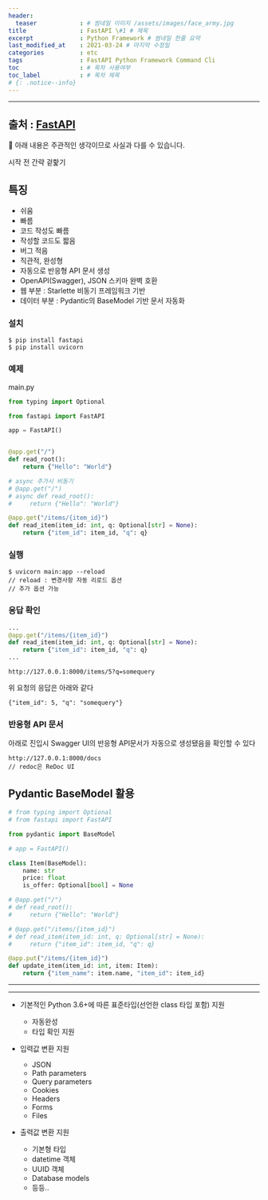 ```yaml
---
header:
  teaser            : # 썸네일 이미지 /assets/images/face_army.jpg
title               : FastAPI \#1 # 제목
excerpt             : Python Framework # 썸네일 한줄 요약
last_modified_at    : 2021-03-24 # 마지막 수정일
categories          : etc
tags                : FastAPI Python Framework Command Cli
toc                 : # 목차 사용여부
toc_label           : # 목차 제목
# {: .notice--info}
---
```


---
## 출처 : [FastAPI](https://fastapi.tiangolo.com/)

🚫 아래 내용은 주관적인 생각이므로 사실과 다를 수 있습니다.

시작 전 간략 겉핥기

## 특징
 - 쉬움
 - 빠름
 - 코드 작성도 빠름
 - 작성할 코드도 짧음
 - 버그 적음
 - 직관적, 완성형
 - 자동으로 반응형 API 문서 생성
 - OpenAPI(Swagger), JSON 스키마 완벽 호환
 - 웹 부분 : Starlette 비동기 프레임워크 기반
 - 데이터 부분 : Pydantic의 BaseModel 기반 문서 자동화

### 설치

```
$ pip install fastapi
$ pip install uvicorn
```

### 예제

main.py
```py
from typing import Optional

from fastapi import FastAPI

app = FastAPI()


@app.get("/")
def read_root():
    return {"Hello": "World"}

# async 추가시 비동기
# @app.get("/")
# async def read_root():
#     return {"Hello": "World"}

@app.get("/items/{item_id}")
def read_item(item_id: int, q: Optional[str] = None):
    return {"item_id": item_id, "q": q}
```


### 실행

```
$ uvicorn main:app --reload
// reload : 변경사항 자동 리로드 옵션
// 추가 옵션 가능
```

### 응답 확인

```py
...
@app.get("/items/{item_id}")
def read_item(item_id: int, q: Optional[str] = None):
    return {"item_id": item_id, "q": q}
...
```

```
http://127.0.0.1:8000/items/5?q=somequery
```
위 요청의 응답은 아래와 같다
```
{"item_id": 5, "q": "somequery"}
```

### 반응형 API 문서

아래로 진입시 Swagger UI의 반응형 API문서가 자동으로 생성됐음을 확인할 수 있다
```
http://127.0.0.1:8000/docs
// redoc은 ReDoc UI
```


## Pydantic BaseModel 활용

```py
# from typing import Optional
# from fastapi import FastAPI

from pydantic import BaseModel

# app = FastAPI()

class Item(BaseModel):
    name: str
    price: float
    is_offer: Optional[bool] = None

# @app.get("/")
# def read_root():
#     return {"Hello": "World"}

# @app.get("/items/{item_id}")
# def read_item(item_id: int, q: Optional[str] = None):
#     return {"item_id": item_id, "q": q}

@app.put("/items/{item_id}")
def update_item(item_id: int, item: Item):
    return {"item_name": item.name, "item_id": item_id}
```

---
---

- 기본적인 Python 3.6+에 따른 표준타입(선언한 class 타입 포함) 지원
  - 자동완성
  - 타입 확인 지원
- 입력값 변환 지원
  - JSON
  - Path parameters
  - Query parameters
  - Cookies
  - Headers
  - Forms
  - Files

- 출력값 변환 지원
  - 기본형 타입
  - datetime 객체
  - UUID 객체
  - Database models
  - 등등..